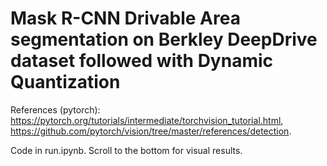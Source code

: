 # Mask R-CNN Drivable Area segmentation on Berkley DeepDrive dataset followed with Dynamic Quantization

References (pytorch): https://pytorch.org/tutorials/intermediate/torchvision_tutorial.html, https://github.com/pytorch/vision/tree/master/references/detection.

Code in run.ipynb. Scroll to the bottom for visual results.

